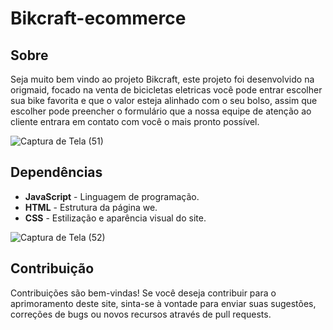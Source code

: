 <h1>Bikcraft-ecommerce</h1>

<h2>Sobre</h2>
<p>Seja muito bem vindo ao projeto Bikcraft, este projeto foi desenvolvido na origmaid, focado na venta de bicicletas eletricas você pode entrar escolher sua bike favorita e que o valor esteja alinhado com o seu bolso, assim que escolher 
pode preencher o formulário que a nossa equipe de atenção ao cliente entrara em contato com você o mais pronto possível.</p>




![Captura de Tela (51)](https://github.com/SamuelGranados/bikcraft-ecommerce/assets/104482173/87913868-4721-43cd-af6c-6eff0ebd2633)


<h2>Dependências</h2>

- **JavaScript** - Linguagem de programação.
- **HTML** - Estrutura da página we.
- **CSS** - Estilização e aparência visual do site.

![Captura de Tela (52)](https://github.com/SamuelGranados/bikcraft-ecommerce/assets/104482173/b9a9367f-c77c-4daa-8de7-39571e393823)


<h2>Contribuição</h2>

Contribuições são bem-vindas! Se você deseja contribuir para o aprimoramento deste site, sinta-se à vontade para enviar suas sugestões, correções de bugs ou novos recursos através de pull requests.
  
